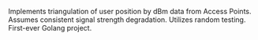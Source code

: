 Implements triangulation of user position by dBm data from Access Points. 
Assumes consistent signal strength degradation. 
Utilizes random testing. 
First-ever Golang project.
